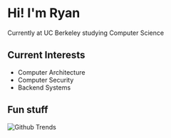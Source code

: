 # Hi! I'm Ryan
Currently at UC Berkeley studying Computer Science

## Current Interests
- Computer Architecture
- Computer Security
- Backend Systems


## Fun stuff
![Github Trends](https://api.githubtrends.io/user/svg/goblinrum/langs?time_range=one_year&include_private=True&loc_metric=changed&theme=dark)

<!--
**goblinrum/goblinrum** is a ✨ _special_ ✨ repository because its `README.md` (this file) appears on your GitHub profile.

Here are some ideas to get you started:

- 🔭 I’m currently working on ...
- 🌱 I’m currently learning ...
- 👯 I’m looking to collaborate on ...
- 🤔 I’m looking for help with ...
- 💬 Ask me about ...
- 📫 How to reach me: ...
- 😄 Pronouns: ...
- ⚡ Fun fact: ...
-->

